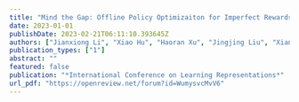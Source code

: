 ```yaml
---
title: "Mind the Gap: Offline Policy Optimizaiton for Imperfect Rewards"
date: 2023-01-01
publishDate: 2023-02-21T06:11:10.393645Z
authors: ["Jianxiong Li", "Xiao Hu", "Haoran Xu", "Jingjing Liu", "Xianyuan Zhan", "Qing-Shan Jia", "Ya-Qin Zhang"]
publication_types: ["1"]
abstract: ""
featured: false
publication: "*International Conference on Learning Representations*"
url_pdf: "https://openreview.net/forum?id=WumysvcMvV6"
---
```


